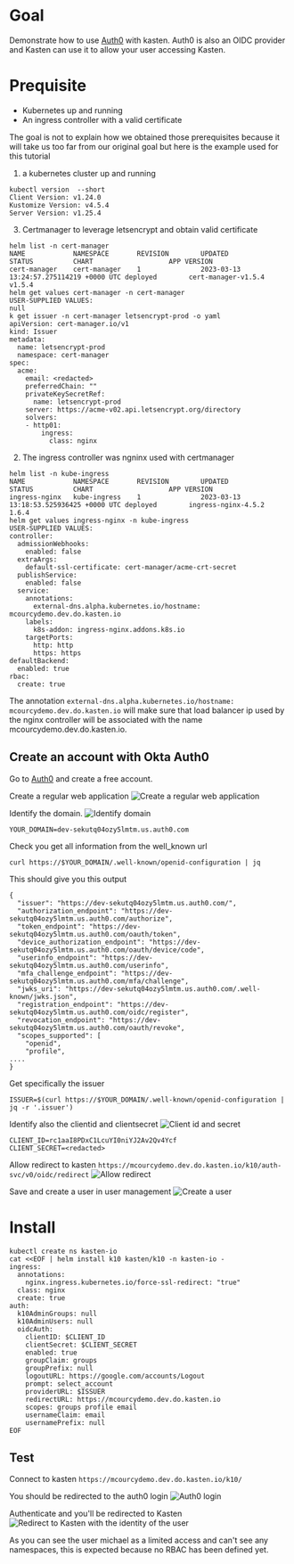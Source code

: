 # Goal 

Demonstrate how to use [Auth0](https://auth0.com) with kasten. Auth0 is also an OIDC provider 
and Kasten can use it to allow your user accessing Kasten. 

# Prequisite 

- Kubernetes up and running 
- An ingress controller with a valid certificate 

The goal is not to explain how we obtained those prerequisites because it will take us 
too far from our original goal but here is the example used for this tutorial

1. a kubernetes cluster up and running
```
kubectl version  --short
Client Version: v1.24.0
Kustomize Version: v4.5.4
Server Version: v1.25.4
```

3. Certmanager to leverage letsencrypt and obtain valid certificate 
```
helm list -n cert-manager
NAME            NAMESPACE       REVISION        UPDATED                                 STATUS          CHART                   APP VERSION
cert-manager    cert-manager    1               2023-03-13 13:24:57.275114219 +0000 UTC deployed        cert-manager-v1.5.4     v1.5.4 
helm get values cert-manager -n cert-manager
USER-SUPPLIED VALUES:
null
k get issuer -n cert-manager letsencrypt-prod -o yaml
apiVersion: cert-manager.io/v1
kind: Issuer
metadata:
  name: letsencrypt-prod
  namespace: cert-manager  
spec:
  acme:
    email: <redacted>
    preferredChain: ""
    privateKeySecretRef:
      name: letsencrypt-prod
    server: https://acme-v02.api.letsencrypt.org/directory
    solvers:
    - http01:
        ingress:
          class: nginx
```

2. The ingress controller was ngninx used with certmanager 
```
helm list -n kube-ingress
NAME            NAMESPACE       REVISION        UPDATED                                 STATUS          CHART                   APP VERSION
ingress-nginx   kube-ingress    1               2023-03-13 13:18:53.525936425 +0000 UTC deployed        ingress-nginx-4.5.2     1.6.4 
helm get values ingress-nginx -n kube-ingress 
USER-SUPPLIED VALUES:
controller:
  admissionWebhooks:
    enabled: false
  extraArgs:
    default-ssl-certificate: cert-manager/acme-crt-secret
  publishService:
    enabled: false
  service:
    annotations:
      external-dns.alpha.kubernetes.io/hostname: mcourcydemo.dev.do.kasten.io
    labels:
      k8s-addon: ingress-nginx.addons.k8s.io
    targetPorts:
      http: http
      https: https
defaultBackend:
  enabled: true
rbac:
  create: true
```

The annotation `external-dns.alpha.kubernetes.io/hostname: mcourcydemo.dev.do.kasten.io` will make sure that 
load balancer ip used by the nginx controller will be associated with the name mcourcydemo.dev.do.kasten.io.


## Create an account with Okta Auth0 

Go to [Auth0](https://auth0.com) and create a free account. 

Create a regular web application 
![Create a regular web application](./images/create-web-application.png)

Identify the domain.
![Identify domain](./images/identify-domain.png)
```
YOUR_DOMAIN=dev-sekutq04ozy5lmtm.us.auth0.com
```

Check you get all information from the well_known url
```
curl https://$YOUR_DOMAIN/.well-known/openid-configuration | jq
```

This should give you this output

```
{
  "issuer": "https://dev-sekutq04ozy5lmtm.us.auth0.com/",
  "authorization_endpoint": "https://dev-sekutq04ozy5lmtm.us.auth0.com/authorize",
  "token_endpoint": "https://dev-sekutq04ozy5lmtm.us.auth0.com/oauth/token",
  "device_authorization_endpoint": "https://dev-sekutq04ozy5lmtm.us.auth0.com/oauth/device/code",
  "userinfo_endpoint": "https://dev-sekutq04ozy5lmtm.us.auth0.com/userinfo",
  "mfa_challenge_endpoint": "https://dev-sekutq04ozy5lmtm.us.auth0.com/mfa/challenge",
  "jwks_uri": "https://dev-sekutq04ozy5lmtm.us.auth0.com/.well-known/jwks.json",
  "registration_endpoint": "https://dev-sekutq04ozy5lmtm.us.auth0.com/oidc/register",
  "revocation_endpoint": "https://dev-sekutq04ozy5lmtm.us.auth0.com/oauth/revoke",
  "scopes_supported": [
    "openid",
    "profile",
....
}
```

Get specifically the issuer 
```
ISSUER=$(curl https://$YOUR_DOMAIN/.well-known/openid-configuration | jq -r '.issuer')
```

Identify also the clientid and clientsecret 
![Client id and secret](./images/client-secret.png)
```
CLIENT_ID=rc1aaI8PDxC1LcuYI0niYJ2Av2Qv4Ycf
CLIENT_SECRET=<redacted>
```

Allow redirect to kasten `https://mcourcydemo.dev.do.kasten.io/k10/auth-svc/v0/oidc/redirect` 
![Allow redirect](./images/allow-redirect.png)


Save and create a user in user management 
![Create a user](./images/create-user.png)

# Install 

```
kubectl create ns kasten-io 
cat <<EOF | helm install k10 kasten/k10 -n kasten-io - 
ingress:
  annotations:
    nginx.ingress.kubernetes.io/force-ssl-redirect: "true"
  class: nginx
  create: true
auth:
  k10AdminGroups: null
  k10AdminUsers: null
  oidcAuth:
    clientID: $CLIENT_ID
    clientSecret: $CLIENT_SECRET
    enabled: true
    groupClaim: groups
    groupPrefix: null
    logoutURL: https://google.com/accounts/Logout
    prompt: select_account
    providerURL: $ISSUER
    redirectURL: https://mcourcydemo.dev.do.kasten.io
    scopes: groups profile email
    usernameClaim: email
    usernamePrefix: null
EOF
```

## Test 

Connect to kasten `https://mcourcydemo.dev.do.kasten.io/k10/`

You should be redirected to the auth0 login 
![Auth0 login](./images/auth0-login.png)

Authenticate and you'll be redirected to Kasten 
![Redirect to Kasten with the identity of the user](./images/redirect-to-kasten.png)

As you can see the user michael as a limited access and can't see any namespaces, this is expected because no RBAC 
has been defined yet.
